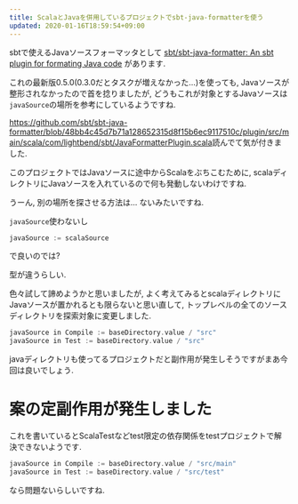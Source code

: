 ```yaml
---
title: ScalaとJavaを併用しているプロジェクトでsbt-java-formatterを使う
updated: 2020-01-16T18:59:54+09:00
---
```


sbtで使えるJavaソースフォーマッタとして
[sbt/sbt-java-formatter: An sbt plugin for formating Java code](https://github.com/sbt/sbt-java-formatter)
があります.

これの最新版0.5.0(0.3.0だとタスクが増えなかった…)を使っても,
Javaソースが整形されなかったので首を捻りましたが,
どうもこれが対象とするJavaソースは
`javaSource`の場所を参考にしているようですね.

<https://github.com/sbt/sbt-java-formatter/blob/48bb4c45d7b71a128652315d8f15b6ec9117510c/plugin/src/main/scala/com/lightbend/sbt/JavaFormatterPlugin.scala>読んでて気が付きました.

このプロジェクトではJavaソースに途中からScalaをぶちこむために,
scalaディレクトリにJavaソースを入れているので何も発動しないわけですね.

うーん,
別の場所を探させる方法は…
ないみたいですね.

`javaSource`使わないし

~~~scala
javaSource := scalaSource
~~~

で良いのでは?

型が違うらしい.

色々試して諦めようかと思いましたが,
よく考えてみるとscalaディレクトリにJavaソースが置かれるとも限らないと思い直して,
トップレベルの全てのソースディレクトリを探索対象に変更しました.

~~~scala
javaSource in Compile := baseDirectory.value / "src"
javaSource in Test := baseDirectory.value / "src"
~~~

javaディレクトリも使ってるプロジェクトだと副作用が発生しそうですがまあ今回は良いでしょう.

# 案の定副作用が発生しました

これを書いているとScalaTestなどtest限定の依存関係をtestプロジェクトで解決できないようです.

~~~scala
javaSource in Compile := baseDirectory.value / "src/main"
javaSource in Test := baseDirectory.value / "src/test"
~~~

なら問題ないらしいですね.
